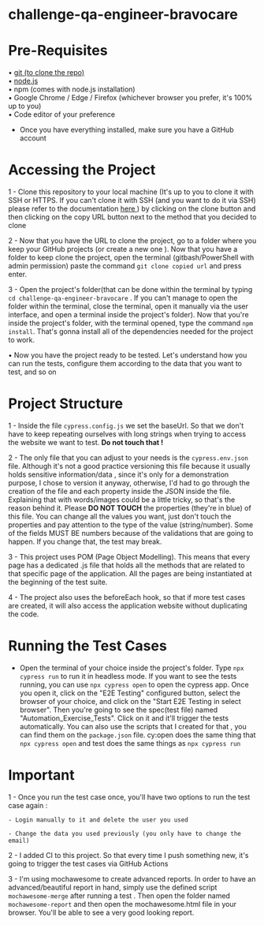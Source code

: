 # challenge-qa-engineer-bravocare

# Pre-Requisites

• <a href="https://git-scm.com/downloads">git (to clone the repo)</a> <br>
• <a href="https://nodejs.org/en">node.js</a> <br>
• npm (comes with node.js installation) <br>
• Google Chrome / Edge / Firefox (whichever browser you prefer, it's 100% up to you) <br>
• Code editor of your preference <br>

- Once you have everything installed, make sure you have a GitHub account

# Accessing the Project

1 - Clone this repository to your local machine (It's up to you to clone it with SSH or HTTPS. If you can't clone it with SSH
(and you want to do it via SSH) please refer to the documentation <a href="https://docs.github.com/en/authentication/connecting-to-github-with-ssh/adding-a-new-ssh-key-to-your-github-account"> here </a >) by clicking on the clone button and then clicking on the copy URL button next to the method that you decided to clone

2 - Now that you have the URL to clone the project, go to a folder where you keep your GitHub projects (or create a new one ). Now that you have a folder to keep clone the project, open the terminal (gitbash/PowerShell with admin permission) paste the command `git clone copied url` and press enter.

3 - Open the project's folder(that can be done within the terminal by typing `cd challenge-qa-engineer-bravocare` . If you can't manage to open the folder within the terminal, close the terminal, open it manually via the user interface, and open a terminal inside the project's folder). Now that you're inside the project's folder, with the terminal opened, type the command `npm install`. That's gonna install all of the dependencies needed for the project to work.

• Now you have the project ready to be tested. Let's understand how you can run the tests, configure them according to the data that you want to test, and so on

# Project Structure

1 - Inside the file `cypress.config.js` we set the baseUrl. So that we don't have to keep repeating ourselves with long strings when trying to access the website we want to test. <strong>Do not touch that !</strong>

2 - The only file that you can adjust to your needs is the `cypress.env.json` file. Although it's not a good practice versioning this file because it usually holds sensitive information/data , since it's only for a demonstration purpose, I chose to version it anyway, otherwise, I'd had to go through the creation of the file and each property inside the JSON inside the file. Explaining that with words/images could be a little tricky, so that's the reason behind it.
Please <strong>DO NOT TOUCH</strong> the properties (they're in blue) of this file. You can change all the values you want, just don't touch the properties and pay attention to the type of the value (string/number). Some of the fields MUST BE numbers because of the validations that are going to happen.
If you change that, the test may break.

3 - This project uses POM (Page Object Modelling). This means that every page has a dedicated .js file that holds all the methods that are related to that specific
page of the application. All the pages are being instantiated at the beginning of the test suite.

4 - The project also uses the beforeEach hook, so that if more test cases are created, it will also access the application website without duplicating the code.

# Running the Test Cases

- Open the terminal of your choice inside the project's folder. Type `npx cypress run` to run it in headless mode.
  If you want to see the tests running, you can use `npx cypress open` to open the cypress app. Once you open it, click on the "E2E Testing" configured button,
  select the browser of your choice, and click on the "Start E2E Testing in select browser". Then you're going to see the spec(test file) named "Automation_Exercise_Tests".
  Click on it and it'll trigger the tests automatically. You can also use the scripts that I created for that , you can find them on the `package.json` file. cy:open does the same thing that `npx cypress open` and test does the same things as `npx cypress run`

# Important

1 - Once you run the test case once, you'll have two options to run the test case again :

    - Login manually to it and delete the user you used

    - Change the data you used previously (you only have to change the email)

2 - I added CI to this project. So that every time I push something new, it's going to trigger the test cases via GitHub Actions

3 - I'm using mochawesome to create advanced reports. In order to have an advanced/beautiful report in hand, simply use the defined script `mochawesome-merge` after
running a test . Then open the folder named `mochawesome-report` and then open the mochawesome.html file in your browser. You'll be able to see a very good looking report.
